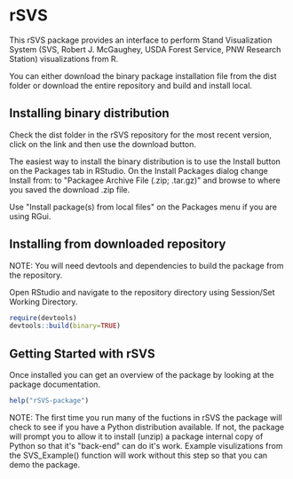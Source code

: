# rSVS

This rSVS package provides an interface to perform Stand Visualization System (SVS, Robert J. McGaughey, USDA Forest Service, PNW Research Station) visualizations from R.

You can either download the binary package installation file from the dist folder or download the entire repository and build and install local.

## Installing binary distribution

Check the dist folder in the rSVS repository for the most recent version, click on the link and then use the download button.

The easiest way to install the binary distribution is to use the Install button on the Packages tab in RStudio.  On the Install Packages dialog change Install from: to "Packagee Archive File (.zip; .tar.gz)" and browse to where you saved the download .zip file.

Use "Install package(s) from local files" on the Packages menu if you are using RGui.

## Installing from downloaded repository

NOTE: You will need devtools and dependencies to build the package from the repository.

Open RStudio and navigate to the repository directory using Session/Set Working Directory.
```R
require(devtools)
devtools::build(binary=TRUE)
```

## Getting Started with rSVS

Once installed you can get an overview of the package by looking at the package documentation.
```R
help("rSVS-package")
```

NOTE: The first time you run many of the fuctions in rSVS the package will check to see if you have a Python distribution available.  If not, the package will prompt you to allow it to install (unzip) a package internal copy of Python so that it's "back-end" can do it's work.  Example visulizations from the SVS_Example() function will work without this step so that you can demo the package.

